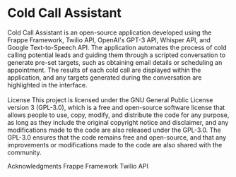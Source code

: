 <h1>Cold Call Assistant</h1>
Cold Call Assistant is an open-source application developed using the Frappe Framework, Twilio API, OpenAI's GPT-3 API, Whisper API, and Google Text-to-Speech API. The application automates the process of cold calling potential leads and guiding them through a scripted conversation to generate pre-set targets, such as obtaining email details or scheduling an appointment. The results of each cold call are displayed within the application, and any targets generated during the conversation are highlighted in the interface.
<br></br>
License
This project is licensed under the GNU General Public License version 3 (GPL-3.0), which is a free and open-source software license that allows people to use, copy, modify, and distribute the code for any purpose, as long as they include the original copyright notice and disclaimer, and any modifications made to the code are also released under the GPL-3.0. The GPL-3.0 ensures that the code remains free and open-source, and that any improvements or modifications made to the code are also shared with the community.

Acknowledgments
Frappe Framework
Twilio API
